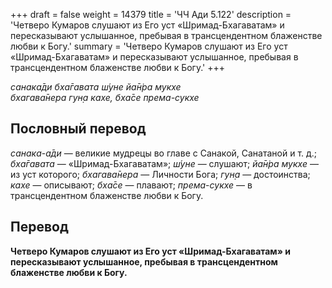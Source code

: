 +++
draft = false
weight = 14379
title = 'ЧЧ Ади 5.122'
description = 'Четверо Кумаров слушают из Его уст «Шримад-Бхагаватам» и пересказывают услышанное, пребывая в трансцендентном блаженстве любви к Богу.'
summary = 'Четверо Кумаров слушают из Его уст «Шримад-Бхагаватам» и пересказывают услышанное, пребывая в трансцендентном блаженстве любви к Богу.'
+++

_санака̄ди бха̄гавата ш́уне йа̄н̇ра мукхе  
бхагава̄нера гун̣а кахе, бха̄се према-сукхе_

## Пословный перевод

_санака_\-_а̄ди_ — великие мудрецы во главе с Санакой, Санатаной и т. д.; _бха̄гавата_ — «Шримад-Бхагаватам»; _ш́уне_ — слушают; _йа̄н̇ра_ _мукхе_ — из уст которого; _бхагава̄нера_ — Личности Бога; _гун̣а_ — достоинства; _кахе_ — описывают; _бха̄се_ — плавают; _према_\-_сукхе_ — в трансцендентном блаженстве любви к Богу.

## Перевод

**Четверо Кумаров слушают из Его уст «Шримад-Бхагаватам» и пересказывают услышанное, пребывая в трансцендентном блаженстве любви к Богу.**

